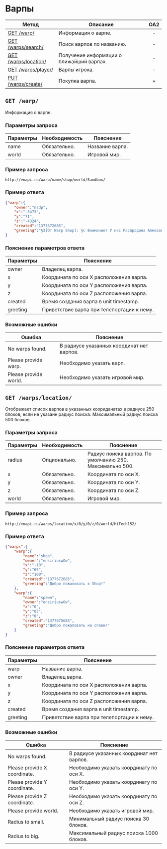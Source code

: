 Варпы
==========

| Метод | Описание | OA2 |
| ----- | -------- |:---:|
| [GET /warp/](warps.md#get-warp.md) | Информация о варпе. | - |
| [GET /warps/search/](warp.md) | Поиск варпов по названию. | - |
| [GET /warps/location/](warps.md#get-warpslocation) | Получение информации о ближайший варпах. | - |
| [GET /warps/player/](warp.md) | Варпы игрока. | - |
| [PUT /warps/create/](warp.md) | Покупка варпа. | + |

## ``` GET /warp/ ``` 
Информация о варпе.

### Параметры запроса

| Параметры | Необходимость | Пояснение |
| --------- | ------------- | --------- |
| name      | Обязательно.  | Название варпа. |
| world     | Обязательно.  | Игровой мир. |


### Пример запроса
``` 
http://enapi.ru/warp/name/shop/world/Sandbox/
```
### Пример ответа 
```json 
{"warp":{
    "owner":"nsdp",
    "x":"-3473",
    "y":"71",
    "z":"-4324",
    "created":"1377672685",
    "greeting":"§3[От Warp Shop]: §c Внимание! У нас Распродажа Алмазов и Железа!"}
}
```
### Пояснение параметров ответа
| Параметры | Пояснение |
| --------- | --------- |
| owner     | Владелец варпа. |
| x         | Координата по оси X расположения варпа. |
| y         | Координата по оси Y расположения варпа. |
| z         | Координата по оси Z расположения варпа. |
| created   | Время создания варпа в unit timestamp. |
| greeting  | Приветствие варпа при телепортации к нему. |

### Возможные ошибки
| Ошибка | Пояснение |
| ------ | --------- |
| No warps found. | В радиусе указанных координат нет варпов. |
| Please provide warp. | Необходимо указать варп. |
| Please provide world. | Необходимо указать игровой мир. |

## ``` GET /warps/location/ ``` 
Отображает список варпов в указанных коориданатах в радиусе 250 блоков, если не указанн радиус поиска.
Максимальный радиус поиска 500 блоков.

### Параметры запроса

| Параметры | Необходимость | Пояснение |
| --------- | ------------- | --------- |
| radius    | Опционально.  | Радиус поиска варпов. По умолчанию 250. Максимально 500. |
| x         | Обязательно.  | Координата по оси X. |
| y         | Обязательно.  | Координата по оси Y. |
| z         | Обязательно.  | Координата по оси Z. |
| world     | Обязательно.  | Игровой мир. |

### Пример запроса
``` 
http://enapi.ru/warps/location/x/0/y/0/z/0/world/HiTech152/
```
### Пример ответа 
```json 
{"warps":{
    "warp":{
        "name":"shop",
        "owner":"ensiriuswOw",
        "x":"-10",
        "y":"65",
        "z":"100",
        "created":"1377672685",
        "greeting":"Добро пожаловать в Shop!"
    },
    "warp":{
        "name":"spawn",
        "owner":"ensiriuswOw",
        "x":"0",
        "y":"65",
        "z":"0",
        "created":"1377675685",
        "greeting":"Добро пожаловать на спавн!"
    }
}
```
### Пояснение параметров ответа
| Параметры | Пояснение |
| --------- | --------- |
| warp      | Название варпа. |
| owner     | Владелец варпа. |
| x         | Координата по оси X расположения варпа. |
| y         | Координата по оси Y расположения варпа. |
| z         | Координата по оси Z расположения варпа. |
| created   | Время создания варпа в unit timestamp. |
| greeting  | Приветствие варпа при телепортации к нему. |

### Возможные ошибки
| Ошибка | Пояснение |
| ------ | --------- |
| No warps found. | В радиусе указанных координат нет варпов. |
| Please provide X coordinate. | Необходимо указать координату по оси X. |
| Please provide Y coordinate. | Необходимо указать координату по оси Y. |
| Please provide Z coordinate. | Необходимо указать координату по оси Z. |
| Please provide world. | Необходимо указать игровой мир. |
| Radius to small. | Минимальный радиус поиска 30 блоков. |
| Radius to big. | Максимальный радиус поиска 1000 блоков. |













